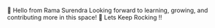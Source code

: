 👋 Hello from Rama Surendra
Looking forward to learning, growing, and contributing more in this space! 🚀 Lets Keep Rocking !!
